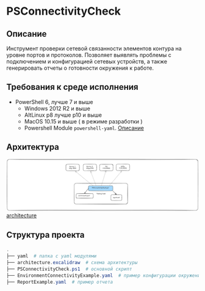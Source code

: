# PSConnectivityCheck

## Описание

Инструмент проверки сетевой связанности элементов контура на уровне портов и протоколов. Позволяет выявлять проблемы с подключением и конфигурацией сетевых устройств, а также генерировать отчеты о готовности окружения к работе.

## Требования к среде исполнения

- PowerShell 6, лучше 7 и выше
  - Windows 2012 R2 и выше
  - AltLinux p8 лучше p10 и выше
  - MacOS 10.15 и выше ( в режиме разработки )
  - Powershell Module `powershell-yaml`. [Описание](yaml/readme.md)

## Архитектура

![architecture](architecture.png)
[architecture](architecture.excalidraw)

## Структура проекта

```powershell
.
├── yaml  # папка с yaml модулями
├── architecture.excalidraw  # схема архитектуры
├── PSConnectivityCheck.ps1  # основной скрипт
├── EnvironmentConnectivityExample.yaml  # пример конфигурации окружения
├── ReportExample.yaml  # пример отчета
```


